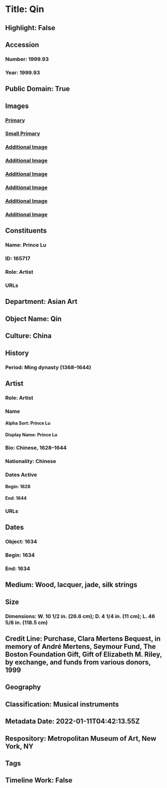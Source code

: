 # Title: Qin
## Highlight: False
## Accession
### Number: 1999.93
### Year: 1999.93
## Public Domain: True
## Images
### [Primary](https://images.metmuseum.org/CRDImages/as/original/DP302703.jpg)
### [Small Primary](https://images.metmuseum.org/CRDImages/as/web-large/DP302703.jpg)
### [Additional Image](https://images.metmuseum.org/CRDImages/as/original/DP215185.jpg)
### [Additional Image](https://images.metmuseum.org/CRDImages/as/original/DP215186.jpg)
### [Additional Image](https://images.metmuseum.org/CRDImages/as/original/DP215187.jpg)
### [Additional Image](https://images.metmuseum.org/CRDImages/as/original/DP215188.jpg)
### [Additional Image](https://images.metmuseum.org/CRDImages/as/original/DP215184.jpg)
### [Additional Image](https://images.metmuseum.org/CRDImages/as/original/DP319737.jpg)
## Constituents
### Name: Prince Lu
### ID: 165717
### Role: Artist
### URLs
## Department: Asian Art
## Object Name: Qin
## Culture: China
## History
### Period: Ming dynasty (1368–1644)
## Artist
### Role: Artist
### Name
#### Alpha Sort: Prince Lu
#### Display Name: Prince Lu
### Bio: Chinese, 1628–1644
### Nationality: Chinese
### Dates Active
#### Begin: 1628
#### End: 1644
### URLs
## Dates
### Object: 1634
### Begin: 1634
### End: 1634
## Medium: Wood, lacquer, jade, silk strings
## Size
### Dimensions: W. 10 1/2 in. (26.6 cm); D. 4 1/4 in. (11 cm); L. 46 5/8 in. (118.5 cm)
## Credit Line: Purchase, Clara Mertens Bequest, in memory of André Mertens, Seymour Fund, The Boston Foundation Gift, Gift of Elizabeth M. Riley, by exchange, and funds from various donors, 1999
## Geography
## Classification: Musical instruments
## Metadata Date: 2022-01-11T04:42:13.55Z
## Respository: Metropolitan Museum of Art, New York, NY
## Tags
## Timeline Work: False